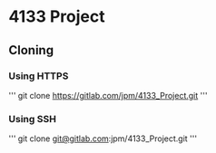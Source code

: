 # 4133 Project

## Cloning

### Using HTTPS
'''
git clone https://gitlab.com/jpm/4133_Project.git
'''
### Using SSH 
'''
git clone git@gitlab.com:jpm/4133_Project.git
'''
